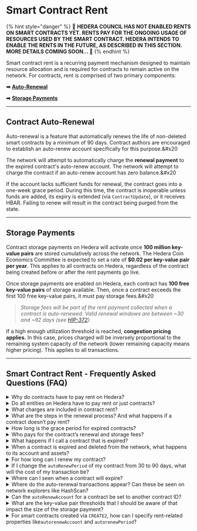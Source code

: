 # Smart Contract Rent

{% hint style="danger" %}
🚨 **HEDERA COUNCIL HAS NOT ENABLED RENTS ON SMART CONTRACTS YET. RENTS PAY FOR THE ONGOING USAGE OF RESOURCES USED BY THE SMART CONTRACT. HEDERA INTENDS TO ENABLE THE RENTS IN THE FUTURE, AS DESCRIBED IN THIS SECTION. MORE DETAILS COMING SOON... 🚨**
{% endhint %}

Smart contract rent is a recurring payment mechanism designed to maintain resource allocation and is required for contracts to remain active on the network. For contracts, rent is comprised of two primary components:

**➡** [**Auto-Renewal**](smart-contract-rent.md#contract-auto-renewal)

**➡** [**Storage Payments**](smart-contract-rent.md#storage-payment)

***

## Contract Auto-Renewal

Auto-renewal is a feature that automatically renews the life of non-deleted smart contracts by a minimum of 90 days. Contract authors are encouraged to establish an auto-renew account specifically for this purpose.\&#x20

The network will attempt to automatically charge the **renewal payment** to the expired contract's auto-renew account. The network will attempt to charge the contract if an auto-renew account has zero balance.\&#x20

If the account lacks sufficient funds for renewal, the contract goes into a one-week grace period. During this time, the contract is inoperable unless funds are added, its expiry is extended (via `ContractUpdate`), or it receives HBAR. Failing to renew will result in the contract being purged from the state.

***

## Storage Payments

Contract storage payments on Hedera will activate once **100 million key-value pairs** are stored cumulatively across the network. The Hedera Coin Economics Committee is expected to set a rate of **$0.02 per key-value pair per year**. This applies to all contracts on Hedera, regardless of the contract being created before or after the rent payments go live.

Once storage payments are enabled on Hedera, each contract has **100 free key-value pairs** of storage available. Then, once a contract exceeds the first 100 free key-value pairs, it must pay storage fees.\&#x20

> _Storage fees will be part of the rent payment collected when a contract is auto-renewed. Valid renewal windows are between \~30 and \~92 days (see_ [_HIP-372_](https://hips.hedera.com/hip/hip-372)_)._

If a high enough utilization threshold is reached, **congestion pricing applies.** In this case, prices charged will be inversely proportional to the remaining system capacity of the network (lower remaining capacity means higher pricing). This applies to all transactions.

***

## Smart Contract Rent - Frequently Asked Questions (FAQ)

<details>

<summary>Why do contracts have to pay rent on Hedera?</summary>

Distributed networks like Hedera have a finite amount of computational resources. When entities like smart contracts are deployed on a decentralized network, a portion of those resources are consumed. Thus, it is unfeasible to maintain an unlimited number of entities for an infinite amount of time on finite resources. Solving this problem is necessary, and it’s a key topic of discussion by Leemon and [others](https://www.coindesk.com/markets/2018/03/27/vitalik-wants-you-to-pay-to-slow-ethereums-growth/) in the layer 1 network space.

Contract rent is an economically and technically viable approach to manage smart contract entities and state storage.

</details>

<details>

<summary>Do all entities on Hedera have to pay rent or just contracts?</summary>

All other network entities (e.g., Tokens, accounts, topics, and files) will also pay rent. However, the timeline for the rent is not yet defined. Sufficient time and notice will be provided to the community before enabling rent for other entities.

</details>

<details>

<summary>What charges are included in contract rent?</summary>

Rent is defined as the recurring payment required for contracts (and, eventually, all other Hedera entities) to remain active on the network. For contracts, rent is comprised of **auto-renewal** and **storage** payments:

- **Auto-renewal payments** The auto-renewal fee for a contract is $0.026 USD per 90 days.
- **Storage payments** will start once a total of **100 million key-value pairs** are stored cumulatively across the network. These storage fees will be part of the rent payment collected when a contract is auto-renewed. The storage fee rate is $0.02 per key-value pair per year.

<img src="https://github.com/hashgraph/hedera-docs/blob/l10n_translation-staging/fr/fr/.gitbook/assets/smart-contracts-rent-storage-payments.png" alt="" data-size="original">

</details>

<details>

<summary>What are the steps in the renewal process? And what happens if a contract doesn’t pay rent?</summary>

Every entity on Hedera has the fields `expirationTime`, `autorenewPeriod`, and `autorenewAccount`.

1. When the `expirationTime` for a contract is reached, the network will first try to charge rent to the contract’s `autoRenewAccount`
   - If renewal is successful, then the contract remains active on the network
   - If renewal fails, then the contract is marked as `expired`
2. An `expired` entity is given a grace period before it is removed from the network. During the grace period, the entity (contract) is inactive, and all transactions involving it will fail, except for an update transaction to extend the `expirationTime`
   - A contract in the grace period can be immediately "re-activated" by either sending it some HBAR or manually extending its `expirationTime` via a contract update transaction
3. At the end of the grace period, the contract is permanently removed from the ledger if:
   - The contract and its `autoRenewAccount` still have a zero HBAR balance at the end of the grace period, OR
   - The contract is not manually extended during the grace period

Note that the ID number of a removed entity is not reused going forward. In addition, if an entity was marked as `deleted`, then it cannot have its `expirationTime` extended. Neither an update transaction nor an auto-renew will be able to extend it.

See the diagram below and [HIP-16](https://hips.hedera.com/hip/hip-16) for more details.

<img src="https://github.com/hashgraph/hedera-docs/blob/l10n_translation-staging/fr/fr/.gitbook/assets/Untitled.png" alt="" data-size="original">

</details>

<details>

<summary>How long is the grace period for expired contracts?</summary>

The grace period between entity expiration and deletion is 30 days.

</details>

<details>

<summary>Who pays for the contract’s renewal and storage fees?</summary>

Smart contracts on Hedera can pay for rent in two ways: external funds or contract funds.

When the `expirationTime` for a contract is reached, the network will first try to charge rent to the contract’s `autoRenewAccount`:

- If the `autoRenewAccount` has sufficient HBAR to pay for the `autoRenewPeriod`, then the contract is successfully renewed
- If the `autoRenewAccount` has some HBAR but not enough to afford the full `autoRenewPeriod`, then the contract is extended for as long as possible (say, 1 week instead of 90 days). Once that extension (1 week) elapses, if the `autoRenewAccount` hasn't been re-funded to cover the `autoRenewPeriod`, then the contract account itself will be charged for rent
- If the `autoRenewAccount` has a zero HBAR balance, then the contract itself is charged
- If the `autoRenewAccount` and the contract both have a zero HBAR balance at the time that renewal fees are due, the contract is marked as `expired`

</details>

<details>

<summary>What happens if I call a contract that is expired?</summary>

Calling an `expired` contract will resolve to `CONTRACT_EXPIRED_AND_AWAITING_REMOVAL`.

</details>

<details>

<summary>When a contract is expired and deleted from the network, what happens to its account and assets?</summary>

If an expired contract that holds native Hedera Token Service (HTS) tokens reaches the deletion stage, then the assets held by that contract are returned to their respective treasury accounts.

If the deleted contract is being used as a specific key for an HTS token, then that key field will refer to a contract that no longer exists. That specific key can be changed, as long as an admin key was specified during token creation. If the token is immutable (no admin key), the specific key cannot be changed.

Contracts that are the treasury for HTS tokens do not expire at this moment (subject to change in the future).

</details>

<details>

<summary>For how long can I renew my contract?</summary>

The minimum renewal period possible is 2,592,000 seconds (\~30 days) and the maximum is 8,000,001 seconds (\~92 days).

See details in [HIP-372: Entity Auto-Renewals and Expiry Window](https://hips.hedera.com/hip/hip-372).

</details>

<details>

<summary>If I change the <code>autoRenewPeriod</code> of my contract from 30 to 90 days, what will the cost of my transaction be?</summary>

The cost of rent scales just about linearly with the length of the renewal period. So a renewal that pays for 90 days will cost \~3 times as much as a renewal that pays for 30 days.

</details>

<details>

<summary>Where can I seen when a contract will expire?</summary>

Mirror nodes provide the expiration time for contracts. You can obtain this information using the mirror node REST API (show it as `expiration_time`) and network explorers like HashScan (shows it as `Expires at`).

</details>

<details>

<summary>Where do the auto-renewal transactions appear? Can these be seen on network explorers like HashScan?</summary>

According to [HIP-16: Entity Auto-Renewal](https://hips.hedera.com/hip/hip-16), records of auto-renew charges will appear as `actions` in the record stream, and will be available via mirror nodes. In addition, the fee breakdown is provided in network explorers like HashScan for the contract update transaction. No receipts or records for auto-renewal actions will be available via HAPI queries.

[HIP-449](https://hips.hedera.com/hip/hip-449) provides technical details on how information for expiring contracts is included in the record stream.

</details>

<details>

<summary>Can the <code>autoRenewAccount</code> for a contract be set to another contract ID?</summary>

Yes, that is possible for contracts.

</details>

<details>

<summary>What are the key-value pair thresholds that I should be aware of that impact the size of the storage payment?</summary>

- Storage payments for contracts will only start being charged once **100 million key-value pairs** are reached cumulatively across the network
- After than, each contract has **100 free key-value pairs** of storage available. Once a contract exceeds the first 100 free key-value pairs, it must pay storage fees

</details>

<details>

<summary>For smart contracts created via <code>CREATE2</code>, how can I specify rent-related properties like<code>autorenewAccount</code> and <code>autorenewPeriod</code>?</summary>

Contracts created via `CREATE2` inside the EVM will inherit the `autorenewaccount` and `autorenewPeriod`of the `sender` address.

For example, if you call contract `0xab...cd` which has `autorenewAccount` `0.0.X` and `autorenewPeriod` of 45 days, and this contract deploys a new contract `0xcd...ef`, then the new contract will also have `autorenewAccount` `0.0.X`and `autorenewPeriod` of 45 days.

Also, remember that rent can be covered by the HBAR balance of a contract. Thus, developers can send HBAR to the contract or configure the contract to charge users a specific HBAR amount when executing operations.

</details>
